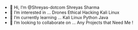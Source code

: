 - 👋 Hi, I’m @Shreyas-dotcom
    Shreyas Sharma
- 👀 I’m interested in ...
  Drones
   Ethical Hacking
   Kali Linux
- 🌱 I’m currently learning ...
  Kali Linux
  Python
  Java
- 💞️ I’m looking to collaborate on ...
    Any Projects that Need Me !
  

<!---
Shreyas-dotcom/Shreyas-dotcom is a ✨ special ✨ repository because its `README.md` (this file) appears on your GitHub profile.
You can click the Preview link to take a look at your changes.
--->
